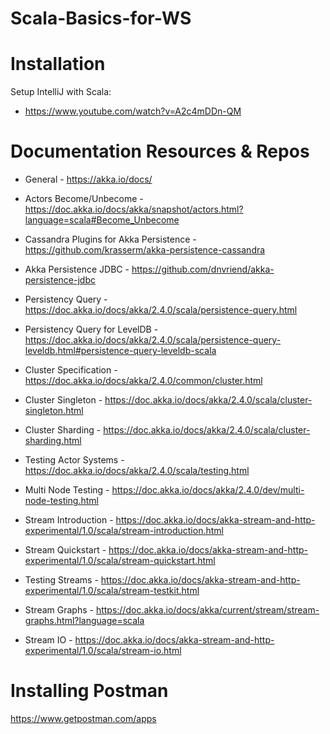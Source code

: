 # Scala-Basics-for-WS

# Installation 
Setup IntelliJ with Scala:
- https://www.youtube.com/watch?v=A2c4mDDn-QM

# Documentation Resources & Repos
- General                                 - https://akka.io/docs/
- Actors Become/Unbecome                  - https://doc.akka.io/docs/akka/snapshot/actors.html?language=scala#Become_Unbecome

- Cassandra Plugins for Akka Persistence  - https://github.com/krasserm/akka-persistence-cassandra 
- Akka Persistence JDBC                   - https://github.com/dnvriend/akka-persistence-jdbc
- Persistency Query                       - https://doc.akka.io/docs/akka/2.4.0/scala/persistence-query.html
- Persistency Query for LevelDB           - https://doc.akka.io/docs/akka/2.4.0/scala/persistence-query-leveldb.html#persistence-query-leveldb-scala

- Cluster Specification                   - https://doc.akka.io/docs/akka/2.4.0/common/cluster.html
- Cluster Singleton                       - https://doc.akka.io/docs/akka/2.4.0/scala/cluster-singleton.html
- Cluster Sharding                        - https://doc.akka.io/docs/akka/2.4.0/scala/cluster-sharding.html

- Testing Actor Systems                   - https://doc.akka.io/docs/akka/2.4.0/scala/testing.html
- Multi Node Testing                      - https://doc.akka.io/docs/akka/2.4.0/dev/multi-node-testing.html

- Stream Introduction                     - https://doc.akka.io/docs/akka-stream-and-http-experimental/1.0/scala/stream-introduction.html
- Stream Quickstart                       - https://doc.akka.io/docs/akka-stream-and-http-experimental/1.0/scala/stream-quickstart.html
- Testing Streams                         - https://doc.akka.io/docs/akka-stream-and-http-experimental/1.0/scala/stream-testkit.html
- Stream Graphs                           - https://doc.akka.io/docs/akka/current/stream/stream-graphs.html?language=scala
- Stream IO                               - https://doc.akka.io/docs/akka-stream-and-http-experimental/1.0/scala/stream-io.html

# Installing Postman
https://www.getpostman.com/apps



